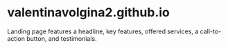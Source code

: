# valentinavolgina2.github.io

Landing page features a headline, key features, offered services, a call-to-action button, and testimonials.
